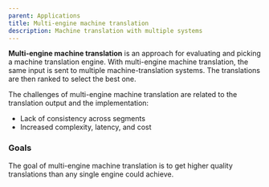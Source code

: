 ```yaml
---
parent: Applications
title: Multi-engine machine translation
description: Machine translation with multiple systems
---
```


**Multi-engine machine translation** is an approach for evaluating and picking a machine translation engine. With multi-engine machine translation, the same input is sent to multiple machine-translation systems. The translations are then ranked to select the best one.

The challenges of multi-engine machine translation are related to the translation output and the implementation:
- Lack of consistency across segments
- Increased complexity, latency, and cost


### Goals

The goal of multi-engine machine translation is to get higher quality translations than any single engine could achieve.
